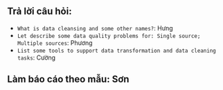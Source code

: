 ## Trả lời câu hỏi:
- `What is data cleansing and some other names?`: Hưng
- `Let describe some data quality problems for: Single source; Multiple sources`: Phương
- `List some tools to support data transformation and data cleaning tasks`: Cường

## Làm báo cáo theo mẫu: Sơn
